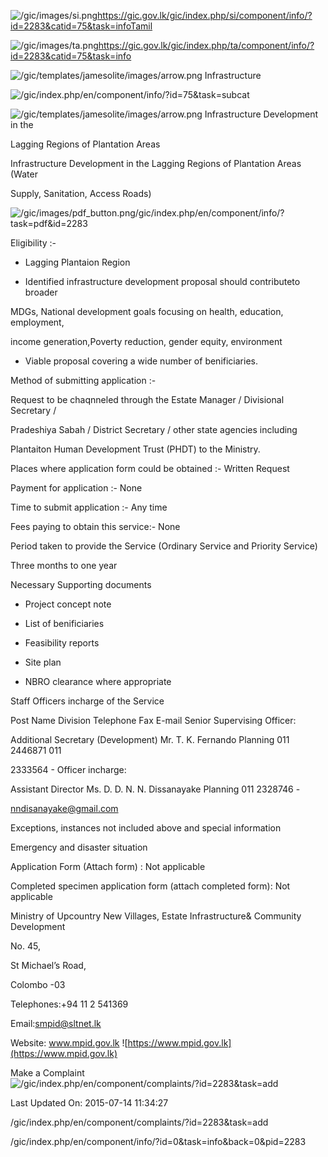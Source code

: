 <!-- Source: https://gic.gov.lk/gic/index.php/en/component/info/?id=2283&catid=75&task=info -->

![/gic/images/si.png](/gic/images/si.png)https://gic.gov.lk/gic/index.php/si/component/info/?id=2283&catid=75&task=infoTamil

![/gic/images/ta.png](/gic/images/ta.png)https://gic.gov.lk/gic/index.php/ta/component/info/?id=2283&catid=75&task=info

![/gic/templates/jamesolite/images/arrow.png](/gic/templates/jamesolite/images/arrow.png) Infrastructure

![/gic/index.php/en/component/info/?id=75&task=subcat](/gic/index.php/en/component/info/?id=75&task=subcat)

![/gic/templates/jamesolite/images/arrow.png](/gic/templates/jamesolite/images/arrow.png) Infrastructure Development in the

Lagging Regions of Plantation Areas

Infrastructure Development in the Lagging Regions of Plantation Areas (Water

Supply, Sanitation, Access Roads)

![/gic/images/pdf_button.png](/gic/images/pdf_button.png)/gic/index.php/en/component/info/?task=pdf&id=2283

Eligibility :-

 * Lagging Plantaion Region

 * Identified infrastructure development proposal should contributeto broader

 MDGs, National development goals focusing on health, education, employment,

 income generation,Poverty reduction, gender equity, environment

 * Viable proposal covering a wide number of benificiaries.

Method of submitting application :-

Request to be chaqnneled through the Estate Manager / Divisional Secretary /

Pradeshiya Sabah / District Secretary / other state agencies including

Plantaiton Human Development Trust (PHDT) to the Ministry.

Places where application form could be obtained :- Written Request

Payment for application :- None

Time to submit application :- Any time

Fees paying to obtain this service:- None

Period taken to provide the Service (Ordinary Service and Priority Service)

Three months to one year

Necessary Supporting documents

 * Project concept note

 * List of benificiaries

 * Feasibility reports

 * Site plan

 * NBRO clearance where appropriate

Staff Officers incharge of the Service

Post Name Division Telephone Fax E-mail Senior Supervising Officer:

Additional Secretary (Development) Mr. T. K. Fernando Planning 011 2446871 011

2333564 - Officer incharge:

Assistant Director Ms. D. D. N. N. Dissanayake Planning 011 2328746 -

nndisanayake@gmail.com

Exceptions, instances not included above and special information

Emergency and disaster situation

Application Form (Attach form) : Not applicable

Completed specimen application form (attach completed form): Not applicable

Ministry of Upcountry New Villages, Estate Infrastructure& Community Development

No. 45,

St Michael’s Road,

Colombo -03

Telephones:+94 11 2 541369

Email:smpid@sltnet.lk

Website: www.mpid.gov.lk ![https://www.mpid.gov.lk](https://www.mpid.gov.lk)

Make a Complaint ![/gic/index.php/en/component/complaints/?id=2283&task=add](/gic/index.php/en/component/complaints/?id=2283&task=add)

Last Updated On: 2015-07-14 11:34:27

/gic/index.php/en/component/complaints/?id=2283&task=add

/gic/index.php/en/component/info/?id=0&task=info&back=0&pid=2283